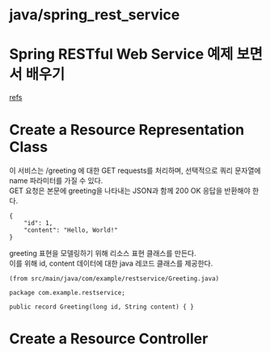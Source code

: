 # java/spring_rest_service

# Spring RESTful Web Service 예제 보면서 배우기

[refs](https://spring.io/guides/gs/rest-service/) 

# Create a Resource Representation Class

이 서비스는 /greeting 에 대한 GET requests를 처리하며, 선택적으로 쿼리 문자열에 name 파라미터를 가질 수 있다.  
GET 요청은 본문에 greeting을 나타내는 JSON과 함께 200 OK 응답을 반환해야 한다.  

```
{
    "id": 1,
    "content": "Hello, World!"
}
```  

greeting 표현을 모델링하기 위해 리소스 표현 클래스를 만든다.  
이를 위해 id, content 데이터에 대한 java 레코드 클래스를 제공한다. 

```(from src/main/java/com/example/restservice/Greeting.java)```  

```
package com.example.restservice;

public record Greeting(long id, String content) { }
```  

# Create a Resource Controller
